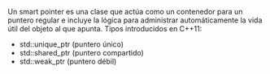 Un smart pointer es una clase que actúa como un contenedor para un puntero regular e incluye la lógica para administrar automáticamente la vida útil del objeto al que apunta.
Tipos introducidos en C++11:
- std::unique_ptr (puntero único)
- std::shared_ptr (puntero compartido)
- std::weak_ptr (puntero débil)
